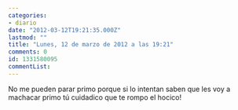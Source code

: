 ```yaml
---
categories:
- diario
date: "2012-03-12T19:21:35.000Z"
lastmod: ""
title: "Lunes, 12 de marzo de 2012 a las 19:21"
comments: 0
id: 1331580095
commentList:
---
```


No me pueden parar primo porque si lo intentan saben que les voy a machacar primo tú cuidadico que te rompo el hocico!
